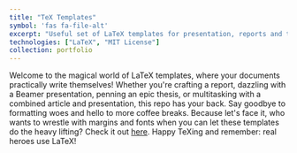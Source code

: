 ```yaml
---
title: "TeX Templates"
symbol: 'fas fa-file-alt'
excerpt: "Useful set of LaTeX templates for presentation, reports and thesis"
technologies: ["LaTeX", "MIT License"]
collection: portfolio
---
```


Welcome to the magical world of LaTeX templates, where your documents practically write themselves! Whether you're crafting a report, dazzling with a Beamer presentation, penning an epic thesis, or multitasking with a combined article and presentation, this repo has your back. Say goodbye to formatting woes and hello to more coffee breaks. Because let's face it, who wants to wrestle with margins and fonts when you can let these templates do the heavy lifting? Check it out [here](https://github.com/krishnanj/tex-templates/tree/main). Happy TeXing and remember: real heroes use LaTeX! 

